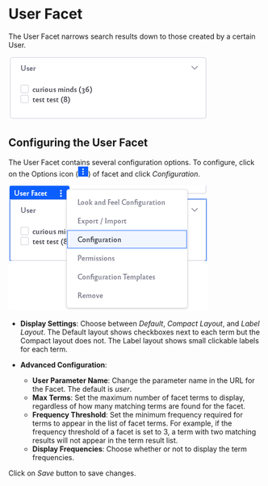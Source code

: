 # User Facet

The User Facet narrows search results down to those created by a certain User.

![Example of user facet results.](user-facet/images/01.png)

## Configuring the User Facet

The User Facet contains several configuration options. 
To configure, click on the Options icon (![Click on the options icon of the search bar.](../../../images/icon-app-options.png)) of facet and click *Configuration*.

![Click on the Configuration option.](user-facet/images/02.png)

* **Display Settings**: Choose between *Default*, *Compact Layout*, and *Label Layout*. The Default layout shows checkboxes next to each term but the Compact layout does not. The Label layout shows small clickable labels for each term.

* **Advanced Configuration**:

    * **User Parameter Name**: Change the parameter name in the URL for the Facet. The default is *user*. 
    * **Max Terms**: Set the maximum number of facet terms to display, regardless of how many matching terms are found for the facet.
    * **Frequency Threshold**: Set the minimum frequency required for terms to appear in the list of facet terms. For example, if the frequency threshold of a facet is set to 3, a term with two matching results will not appear in the term result list.
    * **Display Frequencies**: Choose whether or not to display the term frequencies.

Click on *Save* button to save changes.
